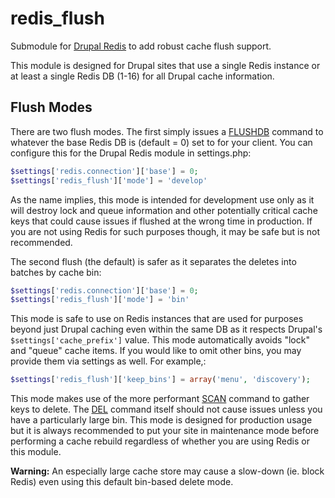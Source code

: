 # redis_flush
Submodule for [Drupal Redis](https://www.drupal.org/project/redis) to add robust cache flush support.

This module is designed for Drupal sites that use a single Redis instance or at least a single Redis DB (1-16) for all Drupal cache information.

## Flush Modes
There are two flush modes. The first simply issues a [FLUSHDB](https://redis.io/commands/flushdb) command to whatever the base Redis DB is (default = 0) set to for your client. You can configure this for the Drupal Redis module in settings.php:

```php
$settings['redis.connection']['base'] = 0;
$settings['redis_flush']['mode'] = 'develop'
```

As the name implies, this mode is intended for development use only as it will destroy lock and queue information and other potentially critical cache keys that could cause issues if flushed at the wrong time in production. If you are not using Redis for such purposes though, it may be safe but is not recommended.

The second flush (the default) is safer as it separates the deletes into batches by cache bin:

```php
$settings['redis.connection']['base'] = 0;
$settings['redis_flush']['mode'] = 'bin'
```

This mode is safe to use on Redis instances that are used for purposes beyond just Drupal caching even within the same DB as it respects Drupal's `$settings['cache_prefix']` value. This mode automatically avoids "lock" and "queue" cache items. If you would like to omit other bins, you may provide them via settings as well. For example,:

```php
$settings['redis_flush']['keep_bins'] = array('menu', 'discovery');
```

This mode makes use of the more performant [SCAN](https://redis.io/commands/scan) command to gather keys to delete. The [DEL](https://redis.io/commands/del) command itself should not cause issues unless you have a particularly large bin. This mode is designed for production usage but it is always recommended to put your site in maintenance mode before performing a cache rebuild regardless of whether you are using Redis or this module.

**Warning:** An especially large cache store may cause a slow-down (ie. block Redis) even using this default bin-based delete mode.
